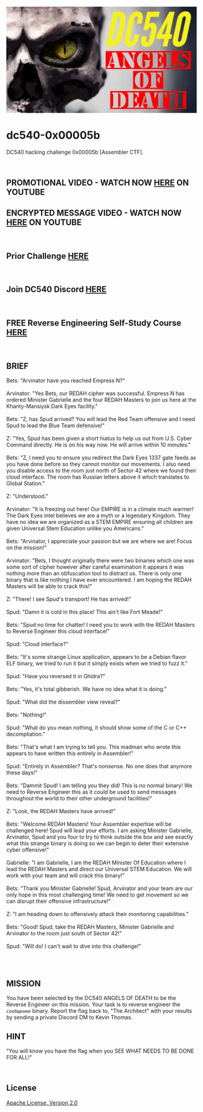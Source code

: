 ![image](https://github.com/mytechnotalent/dc540-0x00005b/blob/main/DC540%20Angels%20Of%20Death.png?raw=true)

# dc540-0x00005b
DC540 hacking challenge 0x00005b [Assembler CTF].

<br>

## PROMOTIONAL VIDEO - WATCH NOW [HERE](https://youtu.be/YJAa4o7WXkE) ON YOUTUBE
## ENCRYPTED MESSAGE VIDEO - WATCH NOW [HERE](https://youtu.be/V1d52iOoF_Y) ON YOUTUBE

<br>

## Prior Challenge [HERE](https://github.com/mytechnotalent/dc540-0x00005a)

<br>

## Join DC540 Discord [HERE](https://discord.gg/TC9V9RCr5U)

<br>

## FREE Reverse Engineering Self-Study Course [HERE](https://github.com/mytechnotalent/Reverse-Engineering-Tutorial)

<br>

## BRIEF
Bets: "Arvinator have you reached Empress N?"<br><br>
Arvinator: "Yes Bets, our REDAH cipher was successful.  Empress N has ordered Minister Gabrielle and the four REDAH Masters to join us here at the Khanty-Mansiysk Dark Eyes facility."<br><br>
Bets: "Z, has Spud arrived?  You will lead the Red Team offensive and I need Spud to lead the Blue Team defensive!"<br><br>
Z: "Yes, Spud has been given a short hiatus to help us out from U.S. Cyber Command directly.  He is on his way now.  He will arrive within 10 minutes."<br><br>
Bets: "Z, I need you to ensure you redirect the Dark Eyes 1337 gate feeds as you have done before so they cannot monitor our movements.  I also need you disable access to the room just north of Sector 42 where we found their cloud interface.  The room has Russian letters above it which translates to Global Station."<br><br>
Z: "Understood."<br><br>
Arvinator: "It is freezing out here!  Our EMPIRE is in a climate much warmer!  The Dark Eyes intel believes we are a myth or a legendary Kingdom.  They have no idea we are organized as a STEM EMPIRE ensuring all children are given Universal Stem Education unlike you Americans."<br><br>
Bets: "Arvinator, I appreciate your passion but we are where we are!  Focus on the mission!"<br><br>
Arvinator: "Bets, I thought originally there were two binaries which one was some sort of cipher however after careful examination it appears it was nothing more than an obfuscation tool to distract us.  There is only one binary that is like nothing I have ever encountered.  I am hoping the REDAH Masters will be able to crack this!"<br><br>
Z: "There!  I see Spud's transport!  He has arrived!"<br><br>
Spud: "Damn it is cold in this place!  This ain't like Fort Meade!"<br><br>
Bets: "Spud no time for chatter!  I need you to work with the REDAH Masters to Reverse Engineer this cloud interface!"<br><br>
Spud: "Cloud interface?"<br><br>
Bets: "It's some strange Linux application, appears to be a Debian flavor ELF binary, we tried to run it but it simply exists when we tried to fuzz it."<br><br>
Spud: "Have you reversed it in Ghidra?"<br><br>
Bets: "Yes, it's total gibberish.  We have no idea what it is doing."<br><br>
Spud: "What did the dissembler view reveal?"<br><br>
Bets: "Nothing!"<br><br>
Spud: "What do you mean nothing, it should show some of the C or C++ decompliation."<br><br>
Bets: "That's what I am trying to tell you.  This madman who wrote this appears to have written this entirely in Assembler!"<br><br>
Spud: "Entirely in Assembler?  That's nonsense.  No one does that anymore these days!"<br><br>
Bets: "Dammit Spud!  I am telling you they did!  This is no normal binary!  We need to Reverse Engineer this as it could be used to send messages throughout the world to their other underground facilities!"<br><br>
Z: "Look, the REDAH Masters have arrived!"<br><br>
Bets: "Welcome REDAH Masters!  Your Assembler expertise will be challenged here!  Spud will lead your efforts.  I am asking Minister Gabrielle, Arvinator, Spud and you four to try to think outside the box and see exactly what this strange binary is doing so we can begin to deter their extensive cyber offensive!"<br><br>
Gabrielle: "I am Gabrielle, I am the REDAH Minister Of Education where I lead the REDAH Masters and direct our Universal STEM Education.  We will work with your team and will crack this binary!"<br><br>
Bets: "Thank you Minister Gabrielle!  Spud, Arvinator and your team are our only hope in this most challenging time!  We need to get movement so we can disrupt their offensive infrastructure!"<br><br>
Z: "I am heading down to offensively attack their monitoring capabilities."<br><br>
Bets: "Good!  Spud, take the REDAH Masters, Minister Gabrielle and Arvinator to the room just south of Sector 42!"<br><br>
Spud: "Will do!  I can't wait to dive into this challenge!"<br><br>

<br>

## MISSION
You have been selected by the DC540 ANGELS OF DEATH to be the Reverse Engineer on this mission. Your task is to reverse engineer the `сообщение` binary. Report the flag back to, "The Architect" with your results by sending a private Discord DM to Kevin Thomas.

## HINT
"You will know you have the flag when you SEE WHAT NEEDS TO BE DONE FOR ALL!"

<br>

## License
[Apache License, Version 2.0](https://www.apache.org/licenses/LICENSE-2.0)
